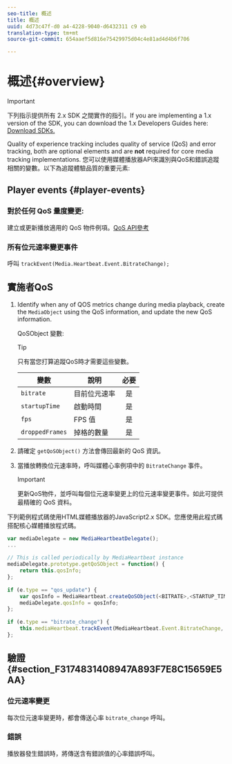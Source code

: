 ```yaml
---
seo-title: 概述
title: 概述
uuid: 4d73c47f-d0 a4-4228-9040-d6432311 c9 eb
translation-type: tm+mt
source-git-commit: 654aaef5d816e75429975d04c4e81ad4d4b6f706

---
```



# 概述{#overview}

>[!IMPORTANT]
>
>下列指示提供所有 2.x SDK 之間實作的指引。If you are implementing a 1.x version of the SDK, you can download the 1.x Developers Guides here: [Download SDKs.](../../sdk-implement/download-sdks.md)

Quality of experience tracking includes quality of service (QoS) and error tracking, both are optional elements and are **not** required for core media tracking implementations. 您可以使用媒體播放器API來識別與QoS和錯誤追蹤相關的變數。以下為追蹤體驗品質的重要元素:

## Player events {#player-events}

### 對於任何 QoS 量度變更:

建立或更新播放適用的 QoS 物件例項。[QoS API參考](https://adobe-marketing-cloud.github.io/media-sdks/reference/javascript/MediaHeartbeat.html#.createQoSObject)

### 所有位元速率變更事件

呼叫 `trackEvent(Media.Heartbeat.Event.BitrateChange);`

## 實施者QoS

1. Identify when any of QOS metrics change during media playback, create the `MediaObject` using the QoS information, and update the new QoS information.

   QoSObject 變數:

   >[!TIP]
   >
   >只有當您打算追蹤QoS時才需要這些變數。

   | 變數 | 說明 | 必要 |
   | --- | --- | :---: |
   | `bitrate` | 目前位元速率 | 是 |
   | `startupTime` | 啟動時間 | 是 |
   | `fps` | FPS 值 | 是 |
   | `droppedFrames` | 掉格的數量 | 是 |

1. 請確定 `getQoSObject()` 方法會傳回最新的 QoS 資訊。
1. 當播放轉換位元速率時，呼叫媒體心率例項中的 `BitrateChange` 事件。

   >[!IMPORTANT]
   >
   >更新QoS物件，並呼叫每個位元速率變更上的位元速率變更事件。如此可提供最精確的 QoS 資料。

下列範例程式碼使用HTML媒體播放器的JavaScript2.x SDK。您應使用此程式碼搭配核心媒體播放程式碼。

```js
var mediaDelegate = new MediaHeartbeatDelegate(); 
...  
 
// This is called periodically by MediaHeartbeat instance 
mediaDelegate.prototype.getQoSObject = function() { 
    return this.qosInfo; 
}; 
 
if (e.type == "qos_update") { 
    var qosInfo = MediaHeartbeat.createQoSObject(<BITRATE>,<STARTUP_TIME>,<FPS>,<DROPPED_FRAMES>); 
    mediaDelegate.qosInfo = qosInfo; 
}; 
 
if (e.type == "bitrate_change") { 
    this.mediaHeartbeat.trackEvent(MediaHeartbeat.Event.BitrateChange, qosObject); 
};
```

## 驗證 {#section_F3174831408947A893F7E8C15659E5AA}

### 位元速率變更

每次位元速率變更時，都會傳送心率 `bitrate_change` 呼叫。

### 錯誤

播放器發生錯誤時，將傳送含有錯誤值的心率錯誤呼叫。
